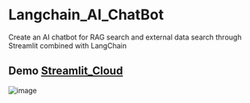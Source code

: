 # Langchain_AI_ChatBot
Create an AI chatbot for RAG search and external data search through Streamlit combined with LangChain

## Demo [Streamlit_Cloud](https://langchainaichatbot-jpzzuucramkynhxkpnqhje.streamlit.app/)

![image](https://github.com/as183789043/Langchain_AI_ChatBot/assets/56618553/b3563800-76d9-41fb-9351-474235157a5f)

